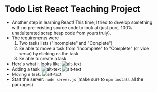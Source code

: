 # Todo List React Teaching Project
* Another step in learning React!  This time, I tried to develop something with no pre-existing source code to look at (just pure, 100% unadulterated scrap heap code from yours truly).
* The requirements were
  1. Two tasks lists ("Incomplete" and "Complete")
  2. Be able to move a task from "Incomplete" to "Complete" (or vice versa) by clicking on the task
  3. Be able to create a task
* Here's what it looks like: ![alt-text](http://imgur.com/o9zmopd.png)
* Adding a task: ![alt-text](http://imgur.com/TAtOqzl.png) ![alt-text](http://imgur.com/PbBRExG.png)
* Moving a task: ![alt-text](http://imgur.com/Hjz4Pgg.png)
* Start the server: `node server.js` (make sure to `npm install` all the packages)
